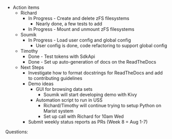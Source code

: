 * Action items
  * Richard
    * In Progress - Create and delete zFS filesystems
      * Nearly done, a few tests to add
    * In Progress - Mount and unmount zFS filesystems
  * Soumik
    * In Progress - Load user config and global config
      * User config is done, code refactoring to support global config
  * Timothy
    * Done - Test tokens with SdkApi
    * Done - Set up auto-generation of docs on the ReadTheDocs
  * Next Steps
    * Investigate how to format docstrings for ReadTheDocs and add to contributing guidelines
    * Demo ideas
      * GUI for browsing data sets
        * Soumik will start developing demo with Kivy
      * Automation script to run in USS
        * Richard/Timothy will continue trying to setup Python on Marist system
        * Set up call with Richard for 10am Wed
    * Submit weekly status reports as PRs (Week 8 = Aug 1-7)

Questions:
